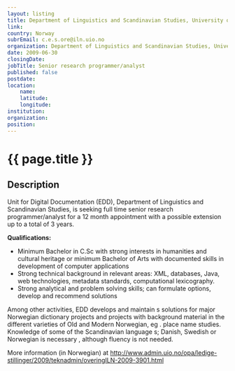 ```yaml
---
layout: listing
title: Department of Linguistics and Scandinavian Studies, University of Oslo - Senior research programmer/analyst
link:
country: Norway
subrEmail: c.e.s.ore@iln.uio.no
organization: Department of Linguistics and Scandinavian Studies, University of Oslo 
date: 2009-06-30
closingDate: 
jobTitle: Senior research programmer/analyst
published: false
postdate:
location:
	name: 
	latitude: 
	longitude: 
institution: 
organization: 
position: 
--- 
```



# {{ page.title }}

## Description



<p>Unit for Digital Documentation (EDD), Department of Linguistics and
Scandinavian Studies, is seeking full time senior research
programmer/analyst for a 12 month appointment with a possible extension up
to a total of 3 years.</p>

<strong>Qualifications:</strong>
<ul>
<li>Minimum Bachelor in C.Sc with strong interests in humanities and
cultural heritage or minimum Bachelor of Arts with documented skills in
development of computer applications</li>

<li>Strong technical background in relevant areas: XML, databases, Java,
 web technologies, metadata standards, computational lexicography.</li>

<li>Strong analytical and problem solving skills; can formulate options,
develop and recommend solutions</li>
</ul>

<p>Among other activities, EDD develops and maintain s solutions for major
Norwegian dictionary projects and projects with background material in the
different varieties of Old and Modern Norwegian, eg . place name studies.
Knowledge of some of the Scandinavian language s; Danish, Swedish or
Norwegian is necessary , although fluency is not needed.</P>


More information (in Norwegian) at
http://www.admin.uio.no/opa/ledige-stillinger/2009/teknadmin/overingILN-2009-3901.html

